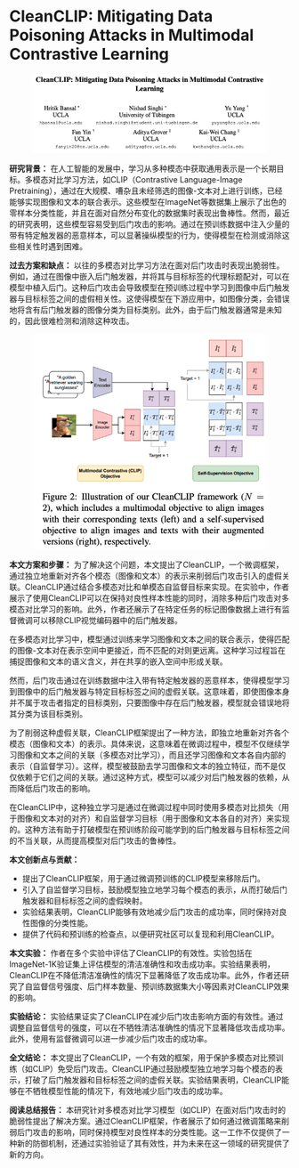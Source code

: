 # CleanCLIP: Mitigating Data Poisoning Attacks in Multimodal Contrastive Learning

<figure><img src="../.gitbook/assets/image (176).png" alt=""><figcaption></figcaption></figure>

**研究背景：** 在人工智能的发展中，学习从多种模态中获取通用表示是一个长期目标。多模态对比学习方法，如CLIP（Contrastive Language-Image Pretraining），通过在大规模、嘈杂且未经筛选的图像-文本对上进行训练，已经能够实现图像和文本的联合表示。这些模型在ImageNet等数据集上展示了出色的零样本分类性能，并且在面对自然分布变化的数据集时表现出鲁棒性。然而，最近的研究表明，这些模型容易受到后门攻击的影响。通过在预训练数据中注入少量的带有特定触发器的恶意样本，可以显著操纵模型的行为，使得模型在检测或消除这些相关性时遇到困难。

**过去方案和缺点：** 以往的多模态对比学习方法在面对后门攻击时表现出脆弱性。例如，通过在图像中嵌入后门触发器，并将其与目标标签的代理标题配对，可以在模型中植入后门。这种后门攻击会导致模型在预训练过程中学习到图像中后门触发器与目标标签之间的虚假相关性。这使得模型在下游应用中，如图像分类，会错误地将含有后门触发器的图像分类为目标类别。此外，由于后门触发器通常是未知的，因此很难检测和消除这种攻击。

<figure><img src="../.gitbook/assets/image (177).png" alt=""><figcaption></figcaption></figure>

**本文方案和步骤：** 为了解决这个问题，本文提出了CleanCLIP，一个微调框架，通过独立地重新对齐各个模态（图像和文本）的表示来削弱后门攻击引入的虚假关联。CleanCLIP通过结合多模态对比和单模态自监督目标来实现。在实验中，作者展示了使用CleanCLIP可以在保持对良性样本性能的同时，消除多种后门攻击对多模态对比学习的影响。此外，作者还展示了在特定任务的标记图像数据上进行有监督微调可以移除CLIP视觉编码器中的后门触发器。



在多模态对比学习中，模型通过训练来学习图像和文本之间的联合表示，使得匹配的图像-文本对在表示空间中更接近，而不匹配的对则更远离。这种学习过程旨在捕捉图像和文本的语义含义，并在共享的嵌入空间中形成关联。

然而，后门攻击通过在训练数据中注入带有特定触发器的恶意样本，使得模型学习到图像中的后门触发器与特定目标标签之间的虚假关联。这意味着，即使图像本身并不属于攻击者指定的目标类别，只要图像中存在后门触发器，模型就会错误地将其分类为该目标类别。

为了削弱这种虚假关联，CleanCLIP框架提出了一种方法，即独立地重新对齐各个模态（图像和文本）的表示。具体来说，这意味着在微调过程中，模型不仅继续学习图像和文本之间的关联（多模态对比学习），而且还学习图像和文本各自内部的表示（自监督学习）。这样，模型被鼓励去学习图像和文本的独立特征，而不是仅仅依赖于它们之间的关联。通过这种方式，模型可以减少对后门触发器的依赖，从而降低后门攻击的影响。

在CleanCLIP中，这种独立学习是通过在微调过程中同时使用多模态对比损失（用于图像和文本对的对齐）和自监督学习目标（用于图像和文本各自的对齐）来实现的。这种方法有助于打破模型在预训练阶段可能学到的后门触发器与目标标签之间的不当关联，从而提高模型对后门攻击的鲁棒性。





**本文创新点与贡献：**

* 提出了CleanCLIP框架，用于通过微调预训练的CLIP模型来移除后门。
* 引入了自监督学习目标，鼓励模型独立地学习每个模态的表示，从而打破后门触发器和目标标签之间的虚假映射。
* 实验结果表明，CleanCLIP能够有效地减少后门攻击的成功率，同时保持对良性图像的分类性能。
* 提供了代码和预训练的检查点，以便研究社区可以复现和利用CleanCLIP。

**本文实验：** 作者在多个实验中评估了CleanCLIP的有效性。实验包括在ImageNet-1K验证集上评估模型的清洁准确性和攻击成功率。实验结果表明，CleanCLIP在不降低清洁准确性的情况下显著降低了攻击成功率。此外，作者还研究了自监督信号强度、后门样本数量、预训练数据集大小等因素对CleanCLIP效果的影响。

**实验结论：** 实验结果证实了CleanCLIP在减少后门攻击影响方面的有效性。通过调整自监督信号的强度，可以在不牺牲清洁准确性的情况下显著降低攻击成功率。此外，使用有监督微调可以进一步减少后门攻击的成功率。

**全文结论：** 本文提出了CleanCLIP，一个有效的框架，用于保护多模态对比预训练（如CLIP）免受后门攻击。CleanCLIP通过鼓励模型独立地学习每个模态的表示，打破了后门触发器和目标标签之间的虚假关联。实验结果表明，CleanCLIP能够在不牺牲模型性能的情况下，有效地减少后门攻击的成功率。

**阅读总结报告：** 本研究针对多模态对比学习模型（如CLIP）在面对后门攻击时的脆弱性提出了解决方案。通过CleanCLIP框架，作者展示了如何通过微调策略来削弱后门攻击的影响，同时保持模型对良性样本的分类性能。这一工作不仅提供了一种新的防御机制，还通过实验验证了其有效性，并为未来在这一领域的研究提供了新的方向。
